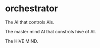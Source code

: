 # orchestrator
The AI that controls AIs.

The master mind AI that constrols hive of AI.

The HIVE MIND.
